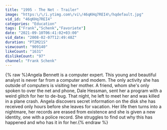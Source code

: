 ```yaml
---
title: "1995 - The Net - Trailer"
image: "https:\/\/i.ytimg.com\/vi\/46qKHq7REI4\/hqdefault.jpg"
vid_id: "46qKHq7REI4"
categories: "Education"
tags: ["Frank","Schenk","Favoriete"]
date: "2021-09-10T06:41:02+03:00"
vid_date: "2008-02-07T12:49:48Z"
duration: "PT2M21S"
viewcount: "909140"
likeCount: "1631"
dislikeCount: "97"
channel: "Frank Schenk"
---
```

{% raw %}Angela Bennett is a computer expert. This young and beautiful analyst is never far from a computer and modem. The only activity she has outside of computers is visiting her mother. A friend, whom she's only spoken to over the net and phone, Dale Hessman, sent her a program with a weird glitch for her to de-bug. That night, he left to meet her and was killed in a plane crash. Angela discovers secret information on the disk she has received only hours before she leaves for vacation. Her life then turns into a nightmare, her records are erased from existence and she is given a new identity, one with a police record. She struggles to find out why this has happened and who has it in for her.{% endraw %}
